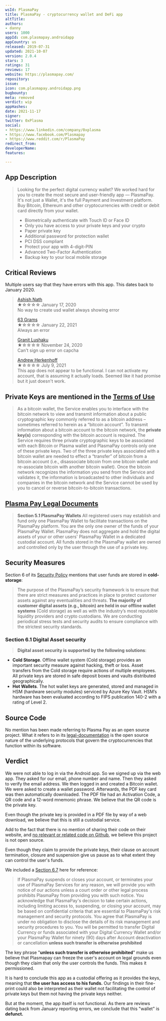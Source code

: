 ```yaml
---
wsId: PlasmaPay
title: PlasmaPay - cryptocurrency wallet and DeFi app
altTitle: 
authors:
- danny
users: 1000
appId: com.plasmapay.androidapp
appCountry: us
released: 2019-07-31
updated: 2021-10-07
version: 2.0.4
stars: 3
ratings: 31
reviews: 17
website: https://plasmapay.com/
repository: 
issue: 
icon: com.plasmapay.androidapp.png
bugbounty: 
meta: removed
verdict: wip
appHashes: 
date: 2021-11-17
signer: 
twitter: 0xPlasma
social:
- https://www.linkedin.com/company/0xplasma
- https://www.facebook.com/Plasmapay
- https://www.reddit.com/r/PlasmaPay
redirect_from: 
developerName: 
features: 

---
```


## App Description

> Looking for the perfect digital currency wallet? We worked hard for you to create the most secure and user-friendly app — PlasmaPay. It's not just a Wallet, it's the full Payment and Investment platform. Buy Bitcoin, Ethereum and other cryptocurrencies with credit or debit card directly from your wallet.
>
> - Biometrically authenticate with Touch ID or Face ID
> - Only you have access to your private keys and your crypto
> - Paper private key
> - Additional password for protection wallet
> - PCI DSS compliant
> - Protect your app with 4-digit-PIN
> - Advanced Two-Factor Authentication
> - Backup key to your local mobile storage

## Critical Reviews

Multiple users say that they have errors with this app. This dates back to January 2020.


> [Ashish Nath](https://play.google.com/store/apps/details?id=com.plasmapay.androidapp&reviewId=gp%3AAOqpTOEFQgvEnqKww0ugdUtIgAWpliu54tDzLnKOQphPuNUtPyc738QTNygFAktkRhaiNoSjQCYq8HLX6Nd-QIg)<br>
  ★☆☆☆☆ January 17, 2020 <br>
       No way to create usd wallet always showing error
>       
> [63 Grams](https://play.google.com/store/apps/details?id=com.plasmapay.androidapp&reviewId=gp%3AAOqpTOF65be3LbWhJ_HAYBQvhWkhqcnmdsvW4f74xw6lq4JzfS-jHccWfOiAiK6-sygxT64adcDCZS-W_KYyE1A)<br>
  ★☆☆☆☆ January 22, 2021 <br>
       Always an error
>       
> [Granit Lushaku](https://play.google.com/store/apps/details?id=com.plasmapay.androidapp&reviewId=gp%3AAOqpTOGiCKu40nTYO5tn1tD2nytxlZqbROmMvvuUPtSgsjWY3IVjEovf3VrsGZi_GkTegMeH9p4IjbLlmQh_FLA)<br>
  ★☆☆☆☆ November 24, 2020 <br>
       Can't sign up error on capcha  
>      
> [Andrew Herkenhoff](https://play.google.com/store/apps/details?id=com.plasmapay.androidapp&reviewId=gp%3AAOqpTOHfQlWtVxs-smnUUSgGn_Xpf3l9x6OEK3RORKG2BqvtDu_lymuxR0LydNDwTvJtaEa7WOWYukw2e73QJoE)<br>
  ★☆☆☆☆ July 9, 2021 <br>
       This app does not appear to be functional. I can not activate my account, that is assuming it actually loads. Seemed like it had promise but it just doesn't work.
       
  
## Private Keys are mentioned in the [Terms of Use](https://plasmapay.com/terms-of-use)

> As a bitcoin wallet, the Service enables you to interface with the bitcoin network to view and transmit information about a public cryptographic key commonly referred to as a bitcoin address – sometimes referred to herein as a “bitcoin account”. To transmit information about a bitcoin account to the bitcoin network, the **private key(s)** corresponding with the bitcoin account is required. The Service requires three private cryptographic keys to be associated with each Bitcoin or Plasma wallet and PlasmaPay controls only one of these private keys. Two of the three private keys associated with a bitcoin wallet are needed to effect a “transfer” of bitcoin from a bitcoin account (i.e., disassociate bitcoin from one bitcoin wallet and re-associate bitcoin with another bitcoin wallet). Once the bitcoin network recognizes the information you send from the Service and validates it, the information is broadcasted to other individuals and companies in the bitcoin network and the Service cannot be used by you to cancel or reverse bitcoin-to-bitcoin transactions.

## [Plasma Pay Legal Documents](https://plasmapay.com/legal-documents)

> **Section 5.1 PlasmaPay Wallets**
> All registered users may establish and fund only one PlasmaPay Wallet to facilitate transactions on the PlasmaPay platform. You are the only one owner of the funds of your PlasmaPay Wallet. PlasmaPay does not aggregate and hold the digital assets of your or other users' PlasmaPay Wallet in a dedicated custodial account. All funds stored in the PlasmaPay wallet are owned and controlled only by the user through the use of a private key.

## Security Measures

Section 6 of its [Security Policy](https://plasmapay.com/legal-documents) mentions that user funds are stored in **cold-storage**:

> The purpose of the PlasmaPay’s security framework is to ensure that there are strict measures and practices in place to protect customer assets against any eventualities and threats. **The majority of customer digital assets (e.g., bitcoin) are held in our offline wallet systems** (Cold storage) as well as with the industry’s most reputable liquidity providers and crypto custodians. We are conducting periodical stress tests and security audits to ensure compliance with the strictest security standards.

### Section 6.1 Digital Asset security

> **Digital asset security is supported by the following solutions**:
- **Cold Storage**. Offline wallet system (Cold storage) provides an important security measure against hacking, theft or loss. Asset transfers from the Cold storage require actions of multiple employees. All private keys are stored in safe deposit boxes and vaults distributed geographically.
- **Hot Wallets**. The hot wallet keys are generated, stored and managed in HSM (hardware security modules) serviced by Azure Key Vault. HSM’s hardware has been evaluated according to FIPS publication 140-2 with a rating of Level 2.

## Source Code

No mention has been made referring to Plasma Pay as an open source project. What it refers to in its [legal-documentation](https://plasmapay.com/legal-documents) is the open source nature of the underlying protocols that govern the cryptocurrencies that function within its software.

## Verdict

We were not able to log in via the Android app. So we signed up via the web app. They asked for our email, phone number and name. Then they asked to verify the email address. We then logged in and created a Bitcoin wallet. We were asked to create a wallet password. Afterwards, the PDF key card was then automatically downloaded. The PDF file had an Activation Code, a QR code and a 12-word mnemonic phrase. We believe that the QR code is the private key. 

Even though the private key is provided in a PDF file by way of a web download, we believe that this is still a custodial service. 

Add to the fact that there is no mention of sharing their code on their website, and [no relevant or related code on Github](https://github.com/search?p=3&q=com.plasmapay.androidapp&type=Code), we believe this project is not open source.

Even though they claim to provide the private keys, their clause on account termination, closure and suspension give us pause as to what extent they can control the user's funds.

We included a [Section 6.7](https://plasmapay.com/legal-documents) here for reference:

> If PlasmaPay suspends or closes your account, or terminates your use of PlasmaPay Services for any reason, we will provide you with notice of our actions unless a court order or other legal process prohibits PlasmaPay from providing you with such notice. You acknowledge that PlasmaPay's decision to take certain actions, including limiting access to, suspending, or closing your account, may be based on confidential criteria that are essential to PlasmaPay's risk management and security protocols. You agree that PlasmaPay is under no obligation to disclose the details of its risk management and security procedures to you. You will be permitted to transfer Digital Currency or funds associated with your Digital Currency Wallet and/or your PlasmaPay Wallet for ninety (90) days after Account deactivation or cancellation **unless such transfer is otherwise prohibited**

The key phrase "**unless such transfer is otherwise prohibited**" make us believe that Plasmapay can freeze the user's account on legal grounds even though they claim that only the user controls the funds. This makes it permissioned.

It is hard to conclude this app as a custodial offering as it provides the keys, meaning that **the user has access to his funds.** Our findings in their fine-print could also be interpreted as their wallet not facilitating the control of private keys but them not having the private keys neither.

But at the moment, the app itself is not functional. As there are reviews dating back from January reporting errors, we conclude that this "wallet" is **defunct.**
